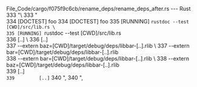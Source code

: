 File_Code/cargo/f075f9c6cb/rename_deps/rename_deps_after.rs --- Rust
333             "\                                                                                                                                           333             "\
334 [DOCTEST] foo                                                                                                                                            334 [DOCTEST] foo
335 [RUNNING] `rustdoc --test [CWD]/src/lib.rs \                                                                                                             335 [RUNNING] `rustdoc --test [CWD]/src/lib.rs \
336         [..] \                                                                                                                                           336         [..] \
337         --extern baz=[CWD]/target/debug/deps/libbar-[..].rlib \                                                                                          337         --extern bar=[CWD]/target/debug/deps/libbar-[..].rlib \
338         --extern bar=[CWD]/target/debug/deps/libbar-[..].rlib \                                                                                          338         --extern baz=[CWD]/target/debug/deps/libbar-[..].rlib \
339         [..]`                                                                                                                                            339         [..]`
340 ",                                                                                                                                                       340 ",

